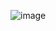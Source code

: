 ![image](https://user-images.githubusercontent.com/30572980/151216718-cfc62b26-8300-48fc-85a5-f1029a0fd3fd.png)
